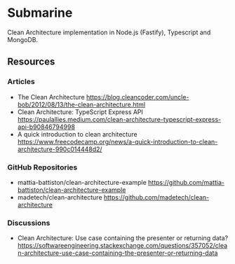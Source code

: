 # Submarine

Clean Architecture implementation in Node.js (Fastify), Typescript and MongoDB.

## Resources

### Articles

- The Clean Architecture <https://blog.cleancoder.com/uncle-bob/2012/08/13/the-clean-architecture.html>
- Clean Architecture: TypeScript Express API <https://paulallies.medium.com/clean-architecture-typescript-express-api-b90846794998>
- A quick introduction to clean architecture <https://www.freecodecamp.org/news/a-quick-introduction-to-clean-architecture-990c014448d2/>

### GitHub Repositories
- mattia-battiston/clean-architecture-example <https://github.com/mattia-battiston/clean-architecture-example>
- madetech/clean-architecture <https://github.com/madetech/clean-architecture>

### Discussions
- Clean Architecture: Use case containing the presenter or returning data? <https://softwareengineering.stackexchange.com/questions/357052/clean-architecture-use-case-containing-the-presenter-or-returning-data>
